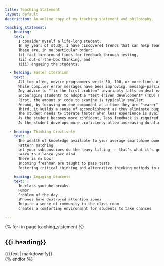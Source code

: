 ```yaml
---
title: Teaching Statement
layout: default
description: An online copy of my teaching statement and philosophy.

teaching_statement:
  - heading:
    text: |
      I consider myself a life-long student.
      In my years of study, I have discovered trends that can help lead to a successful academic career.
      These are, in no particular order:
      (i) fast turnaround times for feedback through testing,
      (ii) out-of-the-box thinking, and
      (iii) engaging the students.

  - heading: Faster Iteration
    text: |
      All too often, novice programmers write 50, 100, or more lines of code only to discover that it does not compile.
      While compiler error messages have been improving, message-parsing abilities by the student are often not mature enough to decipher the gibberish spewed from the compiler.
      Any advice to "fix the first problem" invariably falls on deaf ears.
      Encouraging students to adopt a *test driven development* (TDD) methodology can improve the way they develop their code in several ways.
      First, the amount of code to examine is typically smaller.
      Second, by focusing on one component at a time they are "nearer" to the source of the problem.
      Third, it builds a sense of accomplishment as they eliminate bugs and see more and more tests passing.
      The student needs to iterate faster when less experience is available.
      As the student becomes more confident, less feedback is required.
      As the student develops more proficiency allow increasing durations between feedback.

  - heading: Thinking Creatively
    text: |
      The wealth of knowledge available to your average smartphone owner is mind-boggling; it no longer makes sense to have students memorize facts.
      Pattern matching
      Let your subconscious do the heavy lifting -- that's what it's good at
      Learn to silence your mind
      There is no box!
      Incoming freshman are taught to pass tests
      Fostering critical thinking and alternative thinking methods to discover solutions

  - heading: Engaging Students
    text: |
      In-class youtube breaks
      Humor
      Problem of the day
      iPhones have destroyed attention spans
      Inspire a sense of community in the class room
      Creates a comforting environment for students to take chances

---
```


{% for i in page.teaching_statement %}
<div style="text-align:justify"><h2>{{i.heading}}</h2> {{i.text | markdownify}}</div>
{% endfor %}

